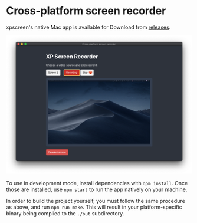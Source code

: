 # Cross-platform screen recorder
xpscreen's native Mac app is available for Download from [releases](https://github.com/skylerspaeth/XP-Screen-Recorder/releases/).

![Screenshot](images/screenshot.png) <!-- .element height="50%" width="50%" -->

To use in development mode, install dependencies with `npm install`.
Once those are installed, use `npm start` to run the app natively on your machine.

In order to build the project yourself, you must follow the same procedure as above, and run `npm run make`. This will result in your platform-specific binary being complied to the `./out` subdirectory.
